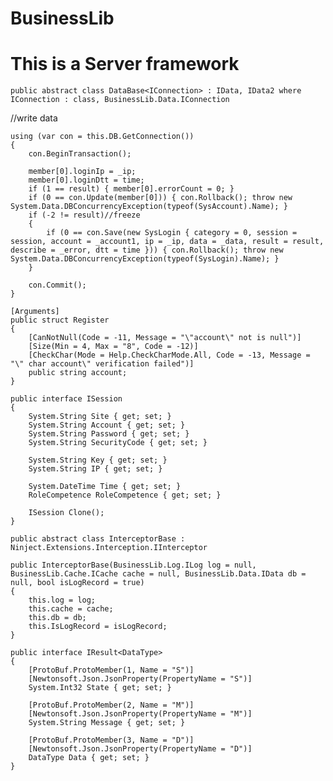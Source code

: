 # BusinessLib

# This is a Server framework

    public abstract class DataBase<IConnection> : IData, IData2 where IConnection : class, BusinessLib.Data.IConnection

//write data

    using (var con = this.DB.GetConnection())
    {
        con.BeginTransaction();

        member[0].loginIp = _ip;
        member[0].loginDtt = time;
        if (1 == result) { member[0].errorCount = 0; }
        if (0 == con.Update(member[0])) { con.Rollback(); throw new System.Data.DBConcurrencyException(typeof(SysAccount).Name); }
        if (-2 != result)//freeze
        {
            if (0 == con.Save(new SysLogin { category = 0, session = session, account = _account1, ip = _ip, data = _data, result = result, describe = _error, dtt = time })) { con.Rollback(); throw new System.Data.DBConcurrencyException(typeof(SysLogin).Name); }
        }

        con.Commit();
    }

    [Arguments]
    public struct Register
    {
        [CanNotNull(Code = -11, Message = "\"account\" not is null")]
        [Size(Min = 4, Max = "8", Code = -12)]
        [CheckChar(Mode = Help.CheckCharMode.All, Code = -13, Message = "\" char account\" verification failed")]
        public string account;
    }

    public interface ISession
    {
        System.String Site { get; set; }
        System.String Account { get; set; }
        System.String Password { get; set; }
        System.String SecurityCode { get; set; }

        System.String Key { get; set; }
        System.String IP { get; set; }

        System.DateTime Time { get; set; }
        RoleCompetence RoleCompetence { get; set; }

        ISession Clone();
    }

    public abstract class InterceptorBase : Ninject.Extensions.Interception.IInterceptor

    public InterceptorBase(BusinessLib.Log.ILog log = null, BusinessLib.Cache.ICache cache = null, BusinessLib.Data.IData db = null, bool isLogRecord = true)
    {
        this.log = log;
        this.cache = cache;
        this.db = db;
        this.IsLogRecord = isLogRecord;
    }

    public interface IResult<DataType>
    {
        [ProtoBuf.ProtoMember(1, Name = "S")]
        [Newtonsoft.Json.JsonProperty(PropertyName = "S")]
        System.Int32 State { get; set; }

        [ProtoBuf.ProtoMember(2, Name = "M")]
        [Newtonsoft.Json.JsonProperty(PropertyName = "M")]
        System.String Message { get; set; }

        [ProtoBuf.ProtoMember(3, Name = "D")]
        [Newtonsoft.Json.JsonProperty(PropertyName = "D")]
        DataType Data { get; set; }
    }
